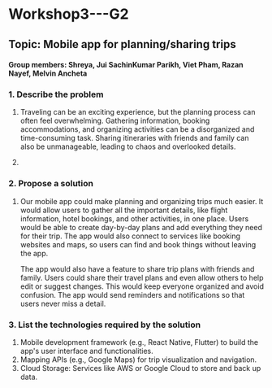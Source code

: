 # Workshop3---G2


## Topic: Mobile app for planning/sharing trips

#### Group members: Shreya, Jui SachinKumar Parikh, Viet Pham, Razan Nayef, Melvin Ancheta

### 1. Describe the problem
1. Traveling can be an exciting experience, but the planning process can often feel overwhelming. Gathering information, booking accommodations, and organizing activities can be a disorganized and time-consuming task. Sharing itineraries with friends and family can also be unmanageable, leading to chaos and overlooked details.
   
2. 
### 2. Propose a solution
1. Our mobile app could make planning and organizing trips much easier. It would allow users to gather all the important details, like flight information, hotel bookings, and other activities, in one place. Users would be able to create day-by-day plans and add everything they need for their trip. The app would also connect to services like booking websites and maps, so users can find and book things without leaving the app.
   
   The app would also have a feature to share trip plans with friends and family. Users could share their travel plans and even allow others to help edit or suggest  changes. This would keep everyone organized and avoid confusion. The app would send reminders and notifications so that users never miss a detail.


   
### 3. List the technologies required by the solution
1. Mobile development framework (e.g., React Native, Flutter) to build the app's user interface and functionalities.
2. Mapping APIs (e.g., Google Maps) for trip visualization and navigation.
3. Cloud Storage: Services like AWS or Google Cloud to store and back up data.

